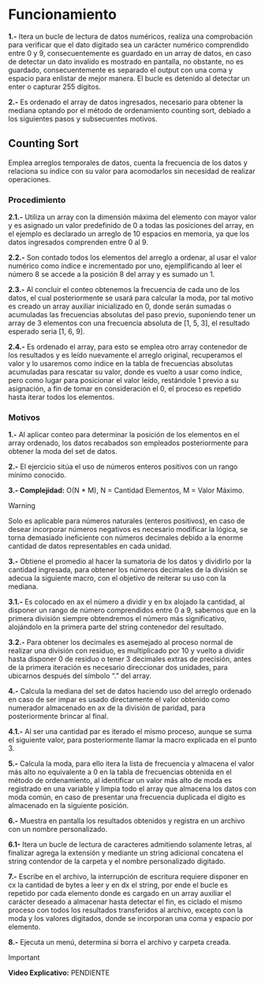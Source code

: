 # Funcionamiento

**1.-** Itera un bucle de lectura de datos numéricos, realiza una comprobación para verificar que el dato digitado sea un carácter numérico comprendido entre 0 y 9, consecuentemente es guardado en un array de datos, en caso de detectar un dato invalido es mostrado en pantalla, no obstante, no es guardado, consecuentemente es separado el output con una coma y espacio para enlistar de mejor manera. El bucle es detenido al detectar un enter o capturar 255 dígitos.

**2.-** Es ordenado el array de datos ingresados, necesario para obtener la mediana optando por el método de ordenamiento counting sort, debiado a los siguientes pasos y subsecuentes motivos.

## Counting Sort
Emplea arreglos temporales de datos, cuenta la frecuencia de los datos y relaciona su índice con su valor para acomodarlos sin necesidad de realizar operaciones.

### Procedimiento

**2.1.-** Utiliza un array con la dimensión máxima del elemento con mayor valor y es asignado un valor predefinido de 0 a todas las posiciones del array, en el ejemplo es declarado un arreglo de 10 espacios en memoria, ya que los datos ingresados comprenden entre 0 al 9.

**2.2.-** Son contado todos los elementos del arreglo a ordenar, al usar el valor numérico como índice e incrementado por uno, ejemplificando al leer el número 8 se accede a la posición 8 del array y es sumado un 1.

**2.3.-** Al concluir el conteo obtenemos la frecuencia de cada uno de los datos, el cual posteriormente se usará para calcular la moda, por tal motivo es creado un array auxiliar inicializado en 0, donde serán sumadas o acumuladas las frecuencias absolutas del paso previo, suponiendo tener un array de 3 elementos con una frecuencia absoluta de [1, 5, 3], el resultado esperado seria [1, 6, 9].

**2.4.-** Es ordenado el array, para esto se emplea otro array contenedor de los resultados y es leído nuevamente el arreglo original, recuperamos el valor y lo usaremos como índice en la tabla de frecuencias absolutas acumuladas para rescatar su valor, donde es vuelto a usar como índice, pero como lugar para posicionar el valor leído, restándole 1 previo a su asignación, a fin de tomar en consideración el 0, el proceso es repetido hasta iterar todos los elementos.

### Motivos

**1.-** Al aplicar conteo para determinar la posición de los elementos en el array ordenado, los datos recabados son empleados posteriormente para obtener la moda del set de datos.

**2.-** El ejercicio sitúa el uso de números enteros positivos con un rango mínimo conocido.

**3.- Complejidad:** O(N * M), N = Cantidad Elementos, M = Valor Máximo.

> [!WARNING]
>	Solo es aplicable para números naturales (enteros positivos), en caso de desear incorporar números negativos es necesario modificar la lógica, se torna demasiado ineficiente con números decimales debido a la enorme cantidad de datos representables en cada unidad.

**3.-** Obtiene el promedio al hacer la sumatoria de los datos y dividirlo por la cantidad ingresada, para obtener los números decimales de la división se adecua la siguiente macro, con el objetivo de reiterar su uso con la mediana.

**3.1.-** Es colocado en ax el número a dividir y en bx alojado la cantidad, al disponer un rango de número comprendidos entre 0 a 9, sabemos que en la primera división siempre obtendremos el número más significativo, alojándolo en la primera parte del string contenedor del resultado.

**3.2.-** Para obtener los decimales es asemejado al proceso normal de realizar una división con residuo, es multiplicado por 10 y vuelto a dividir hasta disponer 0 de residuo o tener 3 decimales extras de precisión, antes de la primera iteración es necesario direccionar dos unidades, para ubicarnos después del símbolo “.”  del array.

**4.-** Calcula la mediana del set de datos haciendo uso del arreglo ordenado en caso de ser impar es usado directamente el valor obtenido como numerador almacenado en ax de la división de paridad, para posteriormente brincar al final.

**4.1.-** Al ser una cantidad par es iterado el mismo proceso, aunque se suma el siguiente valor, para posteriormente llamar la macro explicada en el punto 3.

**5.-** Calcula la moda, para ello itera la lista de frecuencia y almacena el valor más alto no equivalente a 0 en la tabla de frecuencias obtenida en el método de ordenamiento, al identificar un valor más alto de moda es registrado en una variable y limpia todo el array que almacena los datos con moda común, en caso de presentar una frecuencia duplicada el digito es almacenado en la siguiente posición.

**6.-** Muestra en pantalla los resultados obtenidos y registra en un archivo con un nombre personalizado.

**6.1-** Itera un bucle de lectura de caracteres admitiendo solamente letras, al finalizar agrega la extensión y mediante un string adicional concatena el string contendor de la carpeta y el nombre personalizado digitado.

**7.-** Escribe en el archivo, la interrupción de escritura requiere disponer en cx la cantidad de bytes a leer y en dx el string, por ende el bucle es repetido por cada elemento donde es cargado en un array auxiliar el carácter deseado a almacenar hasta detectar el fin, es ciclado el mismo proceso con todos los resultados transferidos al archivo, excepto con la moda y los valores digitados, donde se incorporan una coma y espacio por elemento.

**8.-** Ejecuta un menú, determina si borra el archivo y carpeta creada.

> [!IMPORTANT]
> **Video Explicativo:** PENDIENTE
